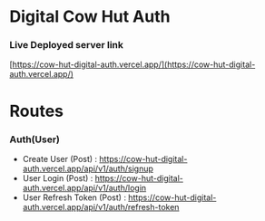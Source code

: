 # Digital Cow Hut Auth

### Live Deployed server link

[https://cow-hut-digital-auth.vercel.app/](https://cow-hut-digital-auth.vercel.app/)

# Routes

### Auth(User)

- Create User (Post) : https://cow-hut-digital-auth.vercel.app/api/v1/auth/signup
- User Login (Post) : https://cow-hut-digital-auth.vercel.app/api/v1/auth/login
- User Refresh Token (Post) : https://cow-hut-digital-auth.vercel.app/api/v1/auth/refresh-token
